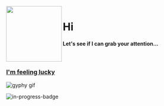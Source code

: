 <img align="left" height="150" src="https://user-images.githubusercontent.com/5083214/156877684-70d66b18-8bc3-46c2-8979-c2725767fd69.gif">

# Hi
#### Let's see if I can grab your attention...

<br/>

### [I'm feeling lucky](https://fct5mvs0s5.execute-api.us-east-2.amazonaws.com)
![gyphy gif](https://media3.giphy.com/media/2jngEfqugx1RaqIAYt/giphy.gif?cid=bfae732299b822bc3848027c4ec46a2c4ccccc4652b9a94a&rid=giphy.gif&ct=g)

![in-progress-badge](https://img.shields.io/badge/IN-PROGRESS-brightgreen)

